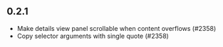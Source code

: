 ## 0.2.1

- Make details view panel scrollable when content overflows (#2358)
- Copy selector arguments with single quote (#2358)
